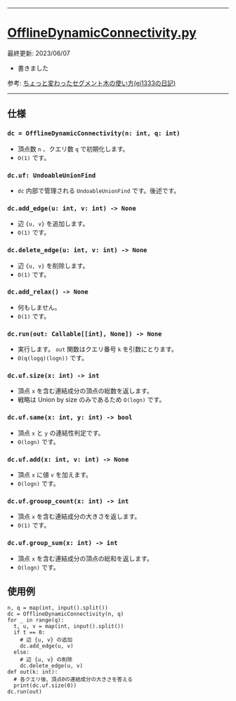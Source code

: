 _____

# [OfflineDynamicConnectivity.py](https://github.com/titanium-22/Library_py/blob/main/DataStructures/DynamicConnectivity/OfflineDynamicConnectivity.py)

最終更新: 2023/06/07
- 書きました

参考: [ちょっと変わったセグメント木の使い方(ei1333の日記)](https://ei1333.hateblo.jp/entry/2017/12/14/000000)

_____

## 仕様

### `dc = OfflineDynamicConnectivity(n: int, q: int)`
- 頂点数 `n` 、クエリ数 `q` で初期化します。
- `O(1)` です。

### `dc.uf: UndoableUnionFind`
- `dc` 内部で管理される `UndoableUnionFind` です。後述です。

### `dc.add_edge(u: int, v: int) -> None`
- 辺 `{u, v}` を追加します。
- `O(1)` です。

### `dc.delete_edge(u: int, v: int) -> None`
- 辺 `{u, v}` を削除します。
- `O(1)` です。

### `dc.add_relax() -> None`
- 何もしません。
- `O(1)` です。

### `dc.run(out: Callable[[int], None]) -> None`
- 実行します。 `out` 関数はクエリ番号 `k` を引数にとります。
- `O(q(logq)(logn))` です。

### `dc.uf.size(x: int) -> int`
- 頂点 `x` を含む連結成分の頂点の総数を返します。
- 戦略は Union by size のみであるため `O(logn)` です。

### `dc.uf.same(x: int, y: int) -> bool`
- 頂点 `x` と `y` の連結性判定です。
- `O(logn)` です。

### `dc.uf.add(x: int, v: int) -> None`
- 頂点 `x` に値 `v` を加えます。
- `O(logn)` です。

### `dc.uf.grouop_count(x: int) -> int`
- 頂点 `x` を含む連結成分の大きさを返します。
- `O(1)` です。

### `dc.uf.group_sum(x: int) -> int`
- 頂点 `x` を含む連結成分の頂点の総和を返します。
- `O(logn)` です。

## 使用例
```
n, q = map(int, input().split())
dc = OfflineDynamicConnectivity(n, q)
for _ in range(q):
  t, u, v = map(int, input().split())
  if t == 0:
    # 辺 {u, v} の追加
    dc.add_edge(u, v)
  else:
    # 辺 {u, v} の削除
    dc.delete_edge(u, v)
def out(k: int):
  # 各クエリ後、頂点0の連結成分の大きさを答える
  print(dc.uf.size(0))
dc.run(out)
```
